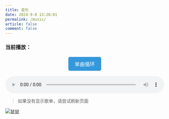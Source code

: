 ```yaml
---
title: 音乐
date: 2024-9-8 13:28:01
permalink: /music/
article: false
comment: false
---
```


<style>
.mp3-list {
    padding: 0;
    margin: 0;
    color: #000;
}

.mp3-list li {
    display: flex;
    align-items: center;
    padding: 10px;
    margin-bottom: 10px;
    background-color: #ffffff; 
    border: 1px solid #ddd; /* Border color */
    border-radius: 5px; /* Border radius */
    cursor: pointer; /* Cursor pointer */
    transition: background-color 0.3s ease, box-shadow 0.3s ease, transform 0.3s ease; /* Transition effects */
}

.mp3-list li:hover {
    background-color: #f0f0f0;
    box-shadow: 0 4px 8px rgba(0, 0, 0, 0.2); 
    transform: translateY(-2px); 
}

#audioPlayer{
    width: 100%;
}

.control-btns {
    display: flex;
    justify-content: center;
    gap: 20px;
    margin-top: 20px;
}

.control-btn {
    padding: 10px 20px;
    background-color: #3498db;
    color: white;
    border: none;
    border-radius: 5px;
    cursor: pointer;
    font-size: 16px;
    transition: background-color 0.3s;
}

.control-btn:hover {
    background-color: #2980b9;
}

.control-btn.active {
    background-color: #e74c3c;
}
</style>
<h3 id="currentTrack">当前播放：</h3>
<div class="control-btns">
    <button class="control-btn" id="singleLoopBtn">单曲循环</button>
</div>
<br>
<audio id="audioPlayer" controls>
    <source id="audioSource" src="" type="audio/mp3">
</audio>
<ul class="mp3-list"></ul>

> 如果没有显示歌单，请尝试刷新页面

![鼠鼠](https://the0n3.top/medias/zz-meme/mouse.jpg)